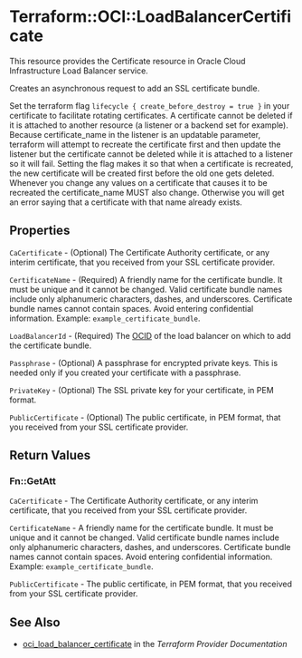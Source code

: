 # Terraform::OCI::LoadBalancerCertificate

This resource provides the Certificate resource in Oracle Cloud Infrastructure Load Balancer service.

Creates an asynchronous request to add an SSL certificate bundle.

Set the terraform flag `lifecycle { create_before_destroy = true }` in your certificate to facilitate rotating certificates. 
A certificate cannot be deleted if it is attached to another resource (a listener or a backend set for example).
Because certificate_name in the listener is an updatable parameter, terraform will attempt to recreate the certificate first and then update the listener but the certificate cannot be deleted while it is attached to a listener so it will fail.
Setting the flag makes it so that when a certificate is recreated, the new certificate will be created first before the old one gets deleted.
Whenever you change any values on a certificate that causes it to be recreated the certificate_name MUST also change. Otherwise you will get an error saying that a certificate with that name already exists.

## Properties

`CaCertificate` - (Optional) The Certificate Authority certificate, or any interim certificate, that you received from your SSL certificate provider.

`CertificateName` - (Required) A friendly name for the certificate bundle. It must be unique and it cannot be changed. Valid certificate bundle names include only alphanumeric characters, dashes, and underscores. Certificate bundle names cannot contain spaces. Avoid entering confidential information.  Example: `example_certificate_bundle`.

`LoadBalancerId` - (Required) The [OCID](https://docs.cloud.oracle.com/iaas/Content/General/Concepts/identifiers.htm) of the load balancer on which to add the certificate bundle.

`Passphrase` - (Optional) A passphrase for encrypted private keys. This is needed only if you created your certificate with a passphrase.

`PrivateKey` - (Optional) The SSL private key for your certificate, in PEM format.

`PublicCertificate` - (Optional) The public certificate, in PEM format, that you received from your SSL certificate provider.


## Return Values

### Fn::GetAtt

`CaCertificate` - The Certificate Authority certificate, or any interim certificate, that you received from your SSL certificate provider.

`CertificateName` - A friendly name for the certificate bundle. It must be unique and it cannot be changed. Valid certificate bundle names include only alphanumeric characters, dashes, and underscores. Certificate bundle names cannot contain spaces. Avoid entering confidential information.  Example: `example_certificate_bundle`.

`PublicCertificate` - The public certificate, in PEM format, that you received from your SSL certificate provider.

## See Also

* [oci_load_balancer_certificate](https://www.terraform.io/docs/providers/oci/r/load_balancer_certificate.html) in the _Terraform Provider Documentation_